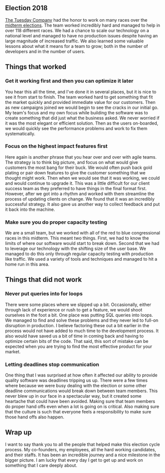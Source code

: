 ## Election 2018
[The Tuesday Company](https://www.tuesdaycompany.com/) had the honor to work on many races over the [midterm elections](https://www.tuesdaycompany.com/midterms/).
The team worked incredibly hard and managed to help in over 118 different races.
We had a chance to scale our technology on a national level and managed to have no production issues despite having an large magnitude of increased traffic.
We also learned some valuable lessons about what it means for a team to grow; both in the number of developers and in the number of users.

## Things that worked
###  Get it working first and then you can optimize it later

You hear this all the time, and I've done it in several places, but it is nice to see it from start to finish.
The team worked hard to get something that fit the market quickly and provided immediate value for our customers.
Then as new campaigns joined we would begin to see the cracks in our initial go.
My team's focus and my own focus while building the software was to create something that did just what the business asked.
We never worried if it was the most elegant or efficient solution.
Then as the users on-boarded, we would quickly see the performance problems and work to fix them systematically. 

###  Focus on the highest impact features first

Here again is another phrase that you hear over and over with agile teams.
The strategy is to think big picture, and focus on what would give customers the most bang for their buck.
We would often push back gold plating or pair down features to give the customer something that we thought might work.
Then when we would see that it was working, we could and would continue to upgrade it.
This was a little difficult for our client success team as they preferred to have things in the final format first.
However, after we got into a rhythm and worked with them streamline the process of updating clients on change.
We found that it was an incredibly successful strategy.
It also gave us another way to collect feedback and put it back into the machine.

###  Make sure you do proper capacity testing

We are a small team, but we worked with all of the red to blue congressional races in this midterm.
This meant two things.
First, we had to know the limits of where our software would start to break down.
Second that we had to leverage our technology with the shifting size of the user base.
We managed to do this only through regular capacity testing with production like traffic.
We used a variety of tools and techniques and managed to hit a home run in this area.

## Things that did not work
###  Never put queries into for loops

There were some places where we slipped up a bit.
Occasionally, either through lack of experience or rush to get a feature, we would shoot ourselves in the foot a bit.
One place was putting SQL queries into loops.
We managed to find and solve these problems and they never led to full-on disruption in production.
I believe factoring these out a bit earlier in the process would not have added to much time to the development process.
It also would have saved us a bit of time in coming back and having to optimize certain bits of the code.
That said, this sort of mistake can be expected when you are trying to find the most effective product for your market.

###  Letting deadlines stop communication

One thing that I was surprised at how often it affected our ability to provide quality software was deadlines tripping us up.
There were a few times where because we were busy dealing with the election or some other deadline communications would break down between team members.
This never blew up in our face in a spectacular way, but it created some heartache that could have been avoided.
Making sure that team members do proper hand offs even when a lot is going on is critical.
Also making sure that the culture is such that everyone feels a responsibility to make sure those hand offs also happen.


## Wrap up

I want to say thank you to all the people that helped make this election cycle process.
My co-founders, my employees, all the hard working candidates, and their staffs.
It has been an incredible journey and a nice milestone in the bigger picture.
I am lucky that every day I get to get up and work on something that I care deeply about.

